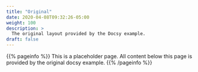 ```yaml
---
title: "Original"
date: 2020-04-08T09:32:26-05:00
weight: 100
description: >
  The original layout provided by the Docsy example.
draft: false
---
```


{{% pageinfo %}}
This is a placeholder page. All content below this page is provided by the original docsy example.
{{% /pageinfo %}}


